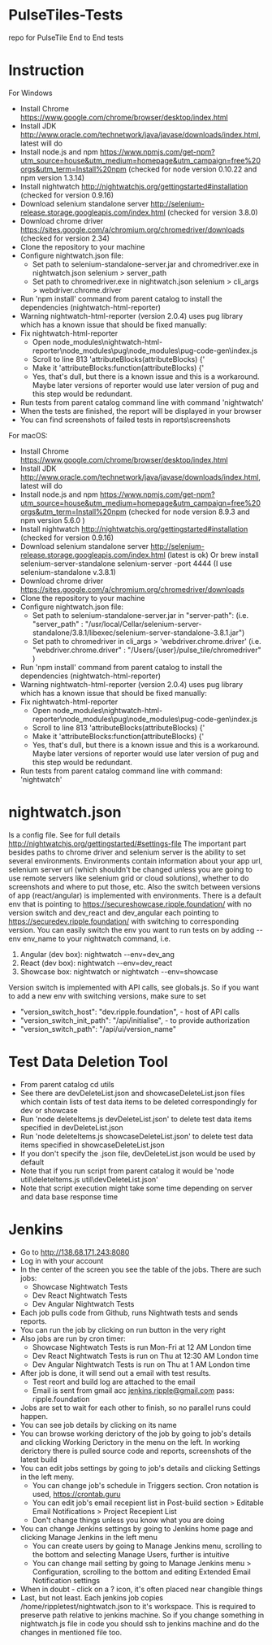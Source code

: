 # PulseTiles-Tests
repo for PulseTile End to End tests

# Instruction
For Windows
* Install Chrome https://www.google.com/chrome/browser/desktop/index.html
* Install JDK http://www.oracle.com/technetwork/java/javase/downloads/index.html, latest will do
* Install node.js and npm https://www.npmjs.com/get-npm?utm_source=house&utm_medium=homepage&utm_campaign=free%20orgs&utm_term=Install%20npm (checked for node version 0.10.22 and npm version 1.3.14)
* Install nightwatch http://nightwatchjs.org/gettingstarted#installation (checked for version 0.9.16)
* Download selenium standalone server http://selenium-release.storage.googleapis.com/index.html (checked for version 3.8.0)
* Download chrome driver https://sites.google.com/a/chromium.org/chromedriver/downloads (checked for version 2.34)
* Clone the repository to your machine
* Configure nightwatch.json file: 
	* Set path to selenium-standalone-server.jar and chromedriver.exe in nightwatch.json selenium > server_path
	* Set path to chromedriver.exe in nightwatch.json selenium > cli_args > webdriver.chrome.driver
* Run 'npm install' command from parent catalog to install the dependencies (nightwatch-html-reporter)
* Warning nightwatch-html-reporter (version 2.0.4) uses pug library which has a known issue that should be fixed manually: 
* Fix nightwatch-html-reporter
    * Open node_modules\nightwatch-html-reporter\node_modules\pug\node_modules\pug-code-gen\index.js
    * Scroll to line 813 'attributeBlocks(attributeBlocks) {'
    * Make it 'attributeBlocks:function(attributeBlocks) {'
    * Yes, that's dull, but there is a known issue and this is a workaround. Maybe later versions of reporter would use later version of pug and this step would be redundant.
* Run tests from parent catalog command line with command 'nightwatch'
* When the tests are finished, the report will be displayed in your browser
* You can find screenshots of failed tests in reports\screenshots

For macOS: 
* Install Chrome https://www.google.com/chrome/browser/desktop/index.html
* Install JDK http://www.oracle.com/technetwork/java/javase/downloads/index.html, latest will do
* Install node.js and npm https://www.npmjs.com/get-npm?utm_source=house&utm_medium=homepage&utm_campaign=free%20orgs&utm_term=Install%20npm (checked for node version 8.9.3 and npm version 5.6.0 )
* Install nightwatch http://nightwatchjs.org/gettingstarted#installation (checked for version 0.9.16)
* Download selenium standalone server http://selenium-release.storage.googleapis.com/index.html (latest is ok)
Or 
brew install selenium-server-standalone
selenium-server -port 4444
(I use selenium-standalone v.3.8.1)
* Download chrome driver https://sites.google.com/a/chromium.org/chromedriver/downloads
* Clone the repository to your machine
* Configure nightwatch.json file:  
	* Set path to selenium-standalone-server.jar in "server-path":  (i.e. "server_path" : "/usr/local/Cellar/selenium-server-standalone/3.8.1/libexec/selenium-server-standalone-3.8.1.jar")
	* Set path to chromedriver in cli_args > 'webdriver.chrome.driver' (i.e. "webdriver.chrome.driver" : "/Users/{user}/pulse_tile/chromedriver" )
* Run 'npm install' command from parent catalog to install the dependencies (nightwatch-html-reporter)
* Warning nightwatch-html-reporter (version 2.0.4) uses pug library which has a known issue that should be fixed manually:
* Fix nightwatch-html-reporter
    * Open node_modules\nightwatch-html-reporter\node_modules\pug\node_modules\pug-code-gen\index.js
    * Scroll to line 813 'attributeBlocks(attributeBlocks) {'
    * Make it 'attributeBlocks:function(attributeBlocks) {'
    * Yes, that's dull, but there is a known issue and this is a workaround. Maybe later versions of reporter would use later version of pug and this step would be redundant.
* Run tests from parent catalog command line with command:
 'nightwatch'

 
# nightwatch.json
Is a config file. See for full details http://nightwatchjs.org/gettingstarted/#settings-file
The important part besides paths to chrome driver and selenium server is the ability to set several environments.
Environments contain information about your app url, selenium server url (which shouldn't be changed unless you are 
going to use remote servers like selenium grid or cloud solutions), whether to do screenshots and where to put those, etc.
Also the switch between versions of app (react/angular) is implemented with environments. There is a default env that
is pointing to https://secureshowcase.ripple.foundation/ with no version switch and dev_react and dev_angular 
each pointing to https://securedev.ripple.foundation/ with switching to corresponding version.
You can easily switch the env you want to run tests on by adding --env env_name to your nightwatch command, i.e. 

1) Angular (dev box):
nightwatch --env=dev_ang
2) React (dev box):
nightwatch --env=dev_react
3) Showcase box:
nightwatch
or
nightwatch --env=showcase

Version switch is implemented with API calls, see globals.js. So if you want to add a new env with switching versions, 
make sure to set
* "version_switch_host": "dev.ripple.foundation", - host of API calls
* "version_switch_init_path": "/api/initialise", - to provide authorization
* "version_switch_path": "/api/ui/version_name" 

# Test Data Deletion Tool
* From parent catalog cd utils
* See there are devDeleteList.json and showcaseDeleteList.json files which contain lists of test data items to be deleted correspondingly for dev or showcase
* Run 'node deleteItems.js devDeleteList.json' to delete test data items specified in devDeleteList.json 
* Run 'node deleteItems.js showcaseDeleteList.json' to delete test data items specified in showcaseDeleteList.json
* If you don't specify the .json file, devDeleteList.json would be used by default
* Note that if you run script from parent catalog it would be 'node util\deleteItems.js util\devDeleteList.json'
* Note that script execution might take some time depending on server and data base response time

# Jenkins
* Go to http://138.68.171.243:8080
* Log in with your account
* In the center of the screen you see the table of the jobs. There are such jobs:
	* Showcase Nightwatch Tests
	* Dev React Nightwatch Tests
	* Dev Angular Nightwatch Tests
* Each job pulls code from Github, runs Nightwath tests and sends reports. 
* You can run the job by clicking on run button in the very right
* Also jobs are run by cron timer:
	* Showcase Nightwatch Tests is run Mon-Fri at 12 AM London time
	* Dev React Nightwatch Tests is run on Thu at 12:30 AM London time
	* Dev Angular Nightwatch Tests is run on Thu at 1 AM London time
* After job is done, it will send out a email with test results.
	* Test reort and build log are attached to the email
	* Email is sent from gmail acc jenkins.ripple@gmail.com pass: ripple.foundation
* Jobs are set to wait for each other to finish, so no parallel runs could happen.
* You can see job details by clicking on its name
* You can browse working derictory of the job by going to job's details and clicking Working Derictory in the menu on the left. In working derictory there is pulled source code and reports, screenshots of the latest build
* You can edit jobs settings by going to job's details and clicking Settings in the left meny. 
	* You can change job's schedule in Triggers section. Cron notation is used, https://crontab.guru
	* You can edit job's email recepient list in Post-build section > Editable Email Notifications > Project Recepient List
	* Don't change things unless you know what you are doing
* You can change Jenkins settings by going to Jenkins home page and clicking Manage Jenkins in the left menu
	* You can create users by going to Manage Jenkins menu, scrolling to the bottom and selecting Manage Users, further is intuitive
	* You can change mail setting by going to Manage Jenkins menu > Configuration, scrolling to the bottom and editing Extended Email Notification settings
* When in doubt - click on a ? icon, it's often placed near changible things
* Last, but not least. Each jenkins job copies /home/rippletest/nightwatch.json to it's workspace. This is required to preserve path relative to jenkins machine. So if you change something in nightwatch.js file in code you should ssh to jenkins machine and do the changes in mentioned file too.
